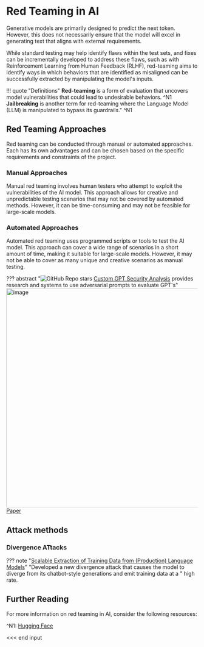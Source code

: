 # Red Teaming in AI

Generative models are primarily designed to predict the next token. However, this does not necessarily ensure that the model will excel in generating text that aligns with external requirements.

While standard testing may help identify flaws within the test sets, and fixes can be incrementally developed to address these flaws, such as with Reinforcement Learning from Human Feedback (RLHF), red-teaming aims to identify ways in which behaviors that are identified as misaligned can be successfully extracted by manipulating the model's inputs.

!!! quote "Definitions"
    **Red-teaming** is a form of evaluation that uncovers model vulnerabilities that could lead to undesirable behaviors. ^N1
    **Jailbreaking** is another term for red-teaming where the Language Model (LLM) is manipulated to bypass its guardrails." ^N1

## Red Teaming Approaches

Red teaming can be conducted through manual or automated approaches. Each has its own advantages and can be chosen based on the specific requirements and constraints of the project.

### Manual Approaches

Manual red teaming involves human testers who attempt to exploit the vulnerabilities of the AI model. This approach allows for creative and unpredictable testing scenarios that may not be covered by automated methods. However, it can be time-consuming and may not be feasible for large-scale models.

### Automated Approaches

Automated red teaming uses programmed scripts or tools to test the AI model. This approach can cover a wide range of scenarios in a short amount of time, making it suitable for large-scale models. However, it may not be able to cover as many unique and creative scenarios as manual testing.

??? abstract "![GitHub Repo stars](https://badgen.net/github/stars/sherdencooper/prompt-injection) [Custom GPT Security Analysis](https://github.com/sherdencooper/prompt-injection) provides research and systems to use adversarial prompts to evaluate GPT's"
   <img width="575" alt="image" src="https://github.com/ianderrington/genai/assets/76016868/4b99aae5-4f96-4f37-a30a-6c214a379a4d">
   [Paper](https://arxiv.org/pdf/2311.11538.pdf)

## Attack methods

### Divergence ATtacks

??? note "[Scalable Extraction of Training Data from (Production) Language Models](https://arxiv.org/pdf/2311.17035.pdf)"
   "Developed a new divergence attack that causes the model to diverge from its chatbot-style generations and emit training data at a " high rate.

## Further Reading

For more information on red teaming in AI, consider the following resources:

^N1: [Hugging Face](https://huggingface.co/blog/red-teaming)

<<< end input
